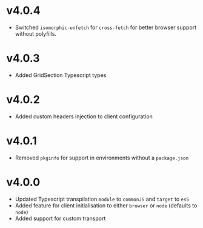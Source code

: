 # v4.0.4
* Switched `isomorphic-unfetch` for `cross-fetch` for better browser support without polyfills.

# v4.0.3
* Added GridSection Typescript types

# v4.0.2
* Added custom headers injection to client configuration

# v4.0.1
* Removed `pkginfo` for support in environments without a `package.json`
 
# v4.0.0
* Updated Typescript transpilation `module` to `commonJS` and `target` to `es5`
* Added feature for client initialisation to either `browser` or `node` (defaults to `node`)
* Added support for custom transport
